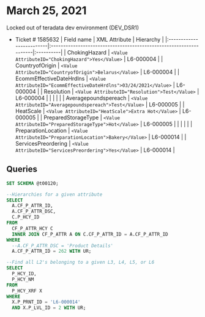 # March 25, 2021

Locked out of teradata dev environment (DEV_DSR1)
- Ticket # 1585632
| Field name               | XML Attribute                                                      | Hierarchy |
|:-------------------------|:-------------------------------------------------------------------|:----------|
| ChokingHazard            | `<Value AttributeID="ChokingHazard">Yes</Value>`                   | L6-000004 |
| CountryofOrigin          | `<Value AttributeID="CountryofOrigin">Belarus</Value>`             | L6-000004 |
| EcommEffectiveDateHrdlns | `<Value AttributeID="EcommEffectiveDateHrdlns">03/24/2021</Value>` | L6-000004 |
| Resolution               | `<Value AttributeID="Resolution">Test</Value>`                     | L6-000004 |
|                          |                                                                    |           |
| Averagepoundspereach     | `<Value AttributeID="Averagepoundspereach">Test</Value>`           | L6-000005 |
| HeatScale                | `<Value AttributeID="HeatScale">Extra Hot</Value>`                 | L6-000005 |
| PreparedStorageType      | `<Value AttributeID="PreparedStorageType">Hot</Value>`             | L6-000005 |
|                          |                                                                    |           |
| PreparationLocation      | `<Value AttributeID="PreparationLocation">Bakery</Value>`          | L6-000014 |
| ServicesPreordering      | `<Value AttributeID="ServicesPreordering">Yes</Value>`             | L6-000014 |

## Queries

```sql
SET SCHEMA @t00120;

--Hierarchies for a given attribute
SELECT
  A.CF_P_ATTR_ID,
  A.CF_P_ATTR_DSC,
  C.P_HCY_ID
FROM
  CF_P_ATTR_HCY C
  INNER JOIN CF_P_ATTR A ON C.CF_P_ATTR_ID = A.CF_P_ATTR_ID
WHERE
  --A.CF_P_ATTR_DSC = 'Product Details'
  A.CF_P_ATTR_ID = 262 WITH UR;

--Find all L2's belonging to a given L3, L4, L5, or L6
SELECT
  P_HCY_ID,
  P_HCY_NM
FROM
  P_HCY_XRF X
WHERE
  X.P_PRNT_ID = 'L6-000014'
  AND X.P_LVL_ID = 2 WITH UR;
```